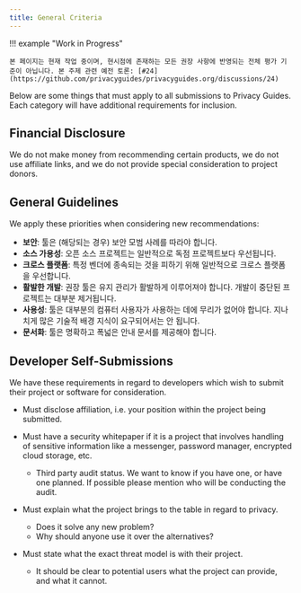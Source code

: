 ```yaml
---
title: General Criteria
---
```


!!! example "Work in Progress"

    본 페이지는 현재 작업 중이며, 현시점에 존재하는 모든 권장 사항에 반영되는 전체 평가 기준이 아닙니다. 본 주제 관련 예전 토론: [#24](https://github.com/privacyguides/privacyguides.org/discussions/24)

Below are some things that must apply to all submissions to Privacy Guides. Each category will have additional requirements for inclusion.

## Financial Disclosure

We do not make money from recommending certain products, we do not use affiliate links, and we do not provide special consideration to project donors.

## General Guidelines

We apply these priorities when considering new recommendations:

- **보안**: 툴은 (해당되는 경우) 보안 모범 사례를 따라야 합니다.
- **소스 가용성**: 오픈 소스 프로젝트는 일반적으로 독점 프로젝트보다 우선됩니다.
- **크로스 플랫폼**: 특정 벤더에 종속되는 것을 피하기 위해 일반적으로 크로스 플랫폼을 우선합니다.
- **활발한 개발**: 권장 툴은 유지 관리가 활발하게 이루어져야 합니다. 개발이 중단된 프로젝트는 대부분 제거됩니다.
- **사용성**: 툴은 대부분의 컴퓨터 사용자가 사용하는 데에 무리가 없어야 합니다. 지나치게 많은 기술적 배경 지식이 요구되어서는 안 됩니다.
- **문서화**: 툴은 명확하고 폭넓은 안내 문서를 제공해야 합니다.

## Developer Self-Submissions

We have these requirements in regard to developers which wish to submit their project or software for consideration.

- Must disclose affiliation, i.e. your position within the project being submitted.

- Must have a security whitepaper if it is a project that involves handling of sensitive information like a messenger, password manager, encrypted cloud storage, etc.
    - Third party audit status. We want to know if you have one, or have one planned. If possible please mention who will be conducting the audit.

- Must explain what the project brings to the table in regard to privacy.
    - Does it solve any new problem?
    - Why should anyone use it over the alternatives?

- Must state what the exact threat model is with their project.
    - It should be clear to potential users what the project can provide, and what it cannot.
